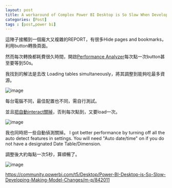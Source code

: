```yaml
---
layout: post
title: A workaround of Complex Power BI Desktop is So Slow When Developing [Power BI]
categories: [Post]
tags : [post,power bi]
---
```


這陣子接觸到一個龐大又複雜的REPORT，有很多Hide pages and bookmarks，利用button轉換頁面。

然而每次轉換都耗費很久時間，開啟[Performance Analyzer](https://learn.microsoft.com/en-us/power-bi/create-reports/desktop-performance-analyzer)每次點一次button甚至要等到50s。

我找到的解法是去改 Loading tables simultaneously，將其調整到能夠吃最多資源。

![image](https://user-images.githubusercontent.com/29641586/208858669-aeba1112-e562-4727-8b4e-60c9a442d29a.png)

每台電腦不同，最佳配置也不同，需自行測試。

並且[把自動interact關掉](https://community.powerbi.com/t5/Desktop/is-there-a-way-to-disable-all-interactions-at-once/m-p/915454)，否則每次點到，又要load一次。

![image](https://user-images.githubusercontent.com/29641586/208866790-2970b88e-0956-4cd3-acca-c5bd26dead3f.png)


我也同時把一些自動偵測關掉。
I got better performance by turning off all the auto detect features in settings. You will need "Auto date/time" on if you do not have a designated Date Table/Dimension.

調整後大約每點一次5秒，算順暢了。

![image](https://user-images.githubusercontent.com/29641586/208859002-03205eaa-907f-4399-9fc2-b23d2803e20f.png)


https://community.powerbi.com/t5/Desktop/Power-BI-Desktop-is-So-Slow-Developing-Making-Model-Changes/m-p/842011

